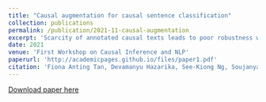 ```yaml
---
title: "Causal augmentation for causal sentence classification"
collection: publications
permalink: /publication/2021-11-causal-augmentation
excerpt: 'Scarcity of annotated causal texts leads to poor robustness when training state-of-the-art language models for causal sentence classification. In particular, we found that models misclassify on augmented sentences that have been negated or strengthened with respect to its causal meaning. This is worrying since minor linguistic differences in causal sentences can have disparate meanings. Therefore, we propose the generation of counterfactual causal sentences by creating contrast sets (Gardner et al., 2020) to be included during model training. We experimented on two model architectures and predicted on two out-of-domain corpora. While our strengthening schemes proved useful in improving model performance, for negation, regular edits were insufficient. Thus, we also introduce heuristics like shortening or multiplying root words of a sentence. By including a mixture of edits when training, we achieved performance improvements beyond the baseline across both models, and within and out of corpus’ domain, suggesting that our proposed augmentation can also help models generalize.'
date: 2021
venue: 'First Workshop on Causal Inference and NLP'
paperurl: 'http://academicpages.github.io/files/paper1.pdf'
citation: 'Fiona Anting Tan, Devamanyu Hazarika, See-Kiong Ng, Soujanya Poria, and Roger Zimmermann. Causal augmentation for causal sentence classification. In Proceedings of the First Workshop on Causal Inference and NLP, pages 1–20, Punta Cana, Dominican Republic, November 2021. Association for Computational Linguistics. doi: 10.18653/v1/2021.cinlp-1.1. URL https://aclanthology.org/2021.cinlp-1.1'
---
```


[Download paper here](https://aclanthology.org/2021.cinlp-1.1)
